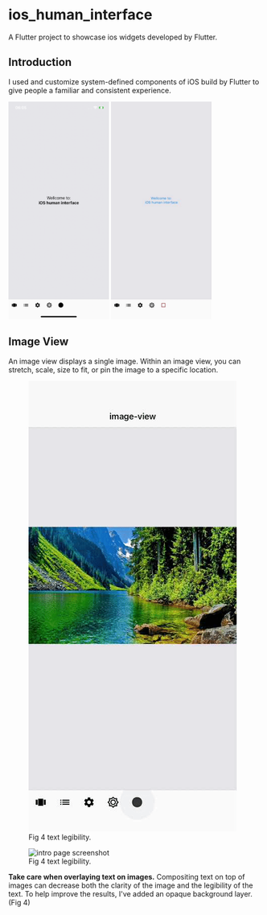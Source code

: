 # ios_human_interface

A Flutter project to showcase ios widgets developed by Flutter.

## Introduction
I used and customize system-defined components of iOS build by Flutter to give people a familiar and consistent experience.
<p float="left">
  <img src="assets/flutter_01.png" alt="intro page screenshot" width="200" />
  <img src="assets/intro_page.gif" alt="intro page screenshot" width="200" />
</p>

## Image View
An image view displays a single image.
Within an image view, you can stretch, scale, size to fit, or pin the image to a specific location.
<p float="left">
     <figure width="200">
      <img src="assets/image_view_legibility.gif" alt="intro page screenshot"  />
    <figcaption>Fig 4 text legibility.</figcaption>
</figure>
  <figure width="200">
    <img src="assets/image_view_page.gif" alt="intro page screenshot" />
    <figcaption>Fig 4 text legibility.</figcaption>
</figure>




</p>
<b>Take care when overlaying text on images.</b> Compositing text on top of images can decrease both the clarity of the image and the legibility of the text. To help improve the results, I've added an opaque background layer. (Fig 4)

 
